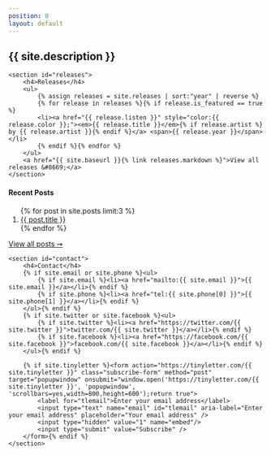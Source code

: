 ```yaml
---
position: 0
layout: default
---
```


<div class="col">
    <section id="intro">
        <h2>{{ site.description }}</h2>
    </section>

    <section id="releases">
        <h4>Releases</h4>
        <ul>
            {% assign releases = site.releases | sort:"year" | reverse %}
            {% for release in releases %}{% if release.is_featured == true %}
            <li><a href="{{ release.listen }}" style="color:{{ release.color }};"><em>{{ release.title }}</em>{% if release.artist %} by {{ release.artist }}{% endif %}</a> <span>{{ release.year }}</span></li>
            {% endif %}{% endfor %}
        </ul>
        <a href="{{ site.baseurl }}{% link releases.markdown %}">View all releases &#8669;</a>
    </section>
</div>

<div class="col">
    <section id="recent-posts">
        <h4>Recent Posts</h4>
        <ol>
            {% for post in site.posts limit:3 %}
            <li><a href="{{ post.url | prepend: site.baseurl }}">{{ post.title }}</a></li>
            {% endfor %}
        </ol>
        <a href="{{ site.baseurl }}{% link observations.markdown %}">View all posts &#8669;</a>
    </section>

    <section id="contact">
        <h4>Contact</h4>
        {% if site.email or site.phone %}<ul>
            {% if site.email %}<li><a href="mailto:{{ site.email }}">{{ site.email }}</a></li>{% endif %}
            {% if site.phone %}<li><a href="tel:{{ site.phone[0] }}">{{ site.phone[1] }}</a></li>{% endif %}
        </ul>{% endif %}
        {% if site.twitter or site.facebook %}<ul>
            {% if site.twitter %}<li><a href="https://twitter.com/{{ site.twitter }}">twitter.com/{{ site.twitter }}</a></li>{% endif %}
            {% if site.facebook %}<li><a href="https://facebook.com/{{ site.facebook }}">facebook.com/{{ site.facebook }}</a></li>{% endif %}
        </ul>{% endif %}

        {% if site.tinyletter %}<form action="https://tinyletter.com/{{ site.tinyletter }}" class="subscribe-form" method="post" target="popupwindow" onsubmit="window.open('https://tinyletter.com/{{ site.tinyletter }}', 'popupwindow', 'scrollbars=yes,width=800,height=600');return true">
            <label for="tlemail">Enter your email address</label>
            <input type="text" name="email" id="tlemail" aria-label="Enter your email address" placeholder="Your email address" />
            <input type="hidden" value="1" name="embed"/>
            <input type="submit" value="Subscribe" />
        </form>{% endif %}
    </section>
</div>
